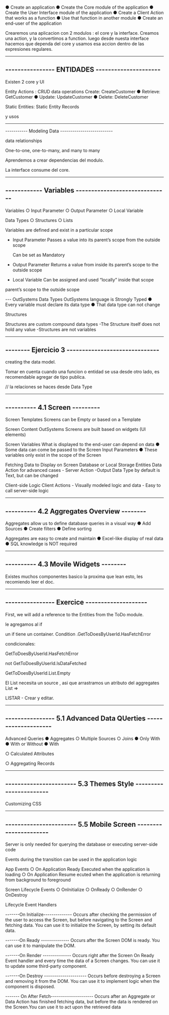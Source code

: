 ● Create an application
● Create the Core module of the application
● Create the User Interface module of the application
● Create a Client Action that works as a function
● Use that function in another module
● Create an end-user of the application


Crearemos una aplicacion con 2 modulos : el core y la interface.
Creamos una action, y la convertimos a function.
luego desde nuesta interface hacemos que dependa del core y usamos esa accion dentro de las expresiones regulares.

------------------------------------------------
---------------- ENTIDADES ---------------------
------------------------------------------------

Existen 2 core y UI

Entity Actions : CRUD data operations
Create: CreateCustomer
● Retrieve: GetCustomer
● Update: UpdateCustomer
● Delete: DeleteCustomer

Static Entities:
Static Entity Records

y usos


----------------------------------------------------
----------- Modeling Data --------------------------

data relationships 

One-to-one,
one-to-many,
and many to many

Aprendemos a crear dependencias del modulo.

La interface consume del core.

-----------------------------------------------------
------------ Variables ------------------------------
-----------------------------------------------------
Variables
○ Input Parameter
○ Output Parameter
○ Local Variable

Data Types
○ Structures
○ Lists

Variables are defined and exist in a particular scope 


- Input Parameter
Passes a value into its parent’s scope
from the outside scope
    
    Can be set as Mandatory

- Output Parameter
Returns a value from inside its
parent’s scope to the outside scope


- Local Variable
Can be assigned and used “locally”
inside that scope

parent’s scope to the outside scope

--- OutSystems Data Types
OutSystems language is Strongly Typed
● Every variable must declare its data type
● That data type can not change


Structures 

Structures are custom compound data types
-The Structure itself does not hold any value
-Structures are not variables 

---------------------------------------------------
-------- Ejercicio 3 ------------------------------
---------------------------------------------------

creating the data model.

Tomar en cuenta cuando una funcion o entidad se usa desde otro lado, es recomendable agregar de tipo publica.

// la relaciones se haces desde Data Type

-------------------------------
---------- 4.1 Screen ---------
-------------------------------
Screen Templates
Screens can be Empty or based on a Template

Screen Content
OutSystems Screens are built based on widgets (UI elements)

Screen Variables
What is displayed to the end-user can depend on data
● Some data can come be passed to the Screen
    Input Parameters
● These variables only exist in the scope of the
Screen

Fetching Data to Display on Screen
Database or Local Storage Entities
    Data Action for advanced cases
        - Server Action
        -Output Data Type by default is Text, but can be changed



Client-side Logic
    Client Actions
        - Visually modeled logic and data
        - Easy to call server-side logic

-------------------------------------------
---------- 4.2 Aggregates Overview --------
-------------------------------------------

Aggregates allow us to define
database queries in a visual way
● Add Sources
● Create filters
● Define sorting


Aggregates are easy to create
and maintain
● Excel-like display of real data
● SQL knowledge is NOT required

-------------------------------------------
---------- 4.3 Movile Widgets --------
-------------------------------------------

Existes muchos componentes basico la proxima que lean esto, les recomiendo leer el doc.

----------------------------------------------
---------------- Exercice --------------------
----------------------------------------------

First, we will add a reference to the Entities from the ToDo module.

le agregamos al if

un if tiene un container. Condition .GetToDoesByUserId.HasFetchError

condicionales: 

GetToDoesByUserId.HasFetchError

not GetToDoesByUserId.IsDataFetched

GetToDoesByUserId.List.Empty

El List necesita un source , asi que arrastramos un atributo del aggregates 
List => 

LISTAR - Crear y editar.


----------------------------------------------------------------
---------------- 5.1 Advanced Data QUerties --------------------
----------------------------------------------------------------

Advanced Queries
● Aggregates
○ Multiple Sources
○ Joins
    ● Only With
    ● With or Without
    ● With

○ Calculated Attributes
    
○ Aggregating Records

----------------------------------------------------------------
----------------------- 5.3 Themes Style -----------------------
----------------------------------------------------------------

Customizing CSS

----------------------------------------------------------------
----------------------- 5.5 Mobile Screen ----------------------
----------------------------------------------------------------
Server is only needed for querying the database or executing server-side code

Events during the transition can be used in the application logic

App Events
○ On Application Ready
     Executed when the application is loading
○ On Application Resume
    ecuted when the application is
    returning from background to
    foreground



Screen Lifecycle Events
○ OnInitialize
○ OnReady
○ OnRender
○ OnDestroy

Lifecycle Event Handlers

-------On Initialize--------------
Occurs after checking the permission of the user to access the Screen, but before
navigating to the Screen and fetching data. You can use it to initialize the Screen,
by setting its default data.

-------On Ready --------------
Occurs after the Screen DOM is ready. You can use it to manipulate the DOM.

-------On Render --------------
Occurs right after the Screen On Ready Event handler and every time the data of a
Screen changes. You can use it to update some third-party component.

-------On Destroy ---------------------
Occurs before destroying a Screen and removing it from the DOM. You can use it
to implement logic when the component is disposed.

------- On After Fetch---------------------
Occurs after an Aggregate or Data Action has finished fetching data, but before
the data is rendered on the Screen.You can use it to act upon the retrieved data
